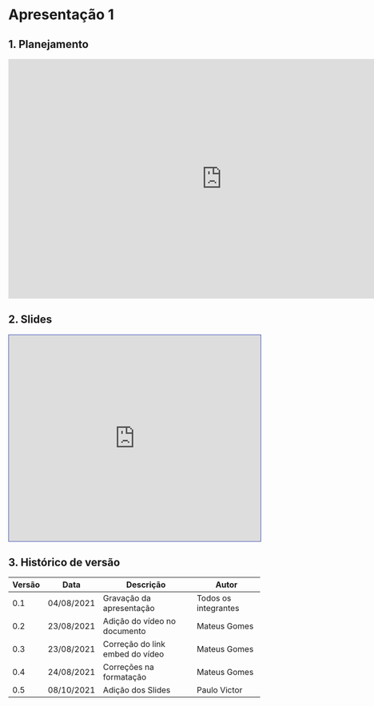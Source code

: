 # Apresentação 1

## 1. Planejamento

<center>

<iframe width="854" height="480" src="https://www.youtube.com/embed/Q5vBAgNIUGc" title="YouTube video player" frameborder="0" allow="accelerometer; autoplay; clipboard-write; encrypted-media; gyroscope; picture-in-picture" allowfullscreen></iframe>

</center>


## 2. Slides

<iframe loading="lazy" style="width: 100%; height: 25.8rem; border: 1px solid #4051B5; padding: 0; margin: 0;" src="https://www.canva.com/design/DAEmG_UeqqI/view?embed"> </iframe>

## 3. Histórico de versão

| Versão | Data       | Descrição                       | Autor                |
| ------ | ---------- | ------------------------------- | -------------------- |
| 0.1    | 04/08/2021 | Gravação da apresentação        | Todos os integrantes |
| 0.2    | 23/08/2021 | Adição do vídeo no documento    | Mateus Gomes         |
| 0.3    | 23/08/2021 | Correção do link embed do vídeo | Mateus Gomes         |
| 0.4    | 24/08/2021 | Correções na formatação         | Mateus Gomes         |
| 0.5    | 08/10/2021 | Adição dos Slides               | Paulo Victor         |
